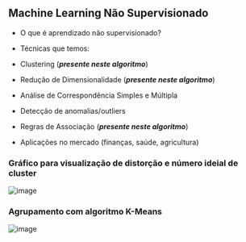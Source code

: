 ## Machine Learning Não Supervisionado


*   O que é aprendizado não supervisionado?
*   Técnicas que temos:
  * Clustering (***presente neste algoritmo***)
  * Redução de Dimensionalidade (***presente neste algoritmo***)
  * Análise de Correspondência Simples e Múltipla
  * Detecção de anomalias/outliers
  * Regras de Associação (***presente neste algoritmo***)

* Aplicações no mercado (finanças, saúde, agricultura)

### Gráfico para visualização de distorção e número ideial de cluster
![image](https://github.com/user-attachments/assets/adc62976-d1a1-4a32-90fd-2ef7dd95868c)

### Agrupamento com algoritmo K-Means
![image](https://github.com/user-attachments/assets/f7869abd-f90e-4d28-8750-1abf1fe22acb)

